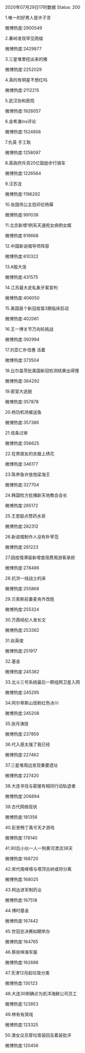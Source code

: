 2020年07月29日17时数据
Status: 200

1.唯一的好男人是许子言

微博热度:2900549

2.秦岭发现罕见雨蛙

微博热度:2429877

3.三星堆里挖出来的猪

微博热度:2252029

4.真的有明星不想红吗

微博热度:2112215

5.武汉协和医院

微博热度:1926057

6.金希澈ins评论

微博热度:1524858

7.仇英 手工耿

微博热度:1258097

8.英政府斥资20亿鼓励步行骑车

微博热度:1226564

9.汪苏泷

微博热度:1196292

10.张国伟公主抱邓伦杨幂

微博热度:991038

11.北京新增1例系天通苑女病例女婿

微博热度:919668

12.中国新说唱导师阵容

微博热度:610322

13.A股大涨

微博热度:431575

14.江苏最大走私象牙案宣判

微博热度:406050

15.美国首个新冠疫苗3期临床启动

微博热度:402061

16.王一博关节万向轮挑战

微博热度:392994

17.刘亚仁朴信惠 活着

微博热度:373504

18.比尔盖茨批美国新冠检测结果出得慢

微博热度:364292

19.密室大逃脱

微博热度:357878

20.杨玏机场被送鱼

微博热度:357386

21.信条过审

微博热度:356625

22.在男朋友的衣服上绣花

微博热度:346177

23.陈养鱼许放炮梁海王

微博热度:327704

24.韩国检方批捕新天地教会会长

微博热度:285172

25.王思聪点赞药水哥

微博热度:282312

26.新说唱制作人没有朴宰范

微博热度:281223

27.因疫情滞留新增食宿费用游客承担

微博热度:278486

28.抗洪一线战士的床

微博热度:255868

29.贝索斯前妻麦肯齐改姓

微博热度:255324

30.万茜经纪人发长文

微博热度:253362

31.赵英俊

微博热度:251917

32.基金

微博热度:245382

33.北斗三号系统最后一颗组网卫星入网

微博热度:245295

34.阿尔卑斯山现粉红色冰川

微博热度:245208

35.张月演技

微博热度:237859

36.代入感太强了我已经

微博热度:227462

37.三星堆周边发现重要遗址

微博热度:227420

38.大连寻找与密接有相同行动轨迹者

微博热度:206894

39.古代网络现状

微博热度:181356

40.彭昱畅丁禹兮天才游戏

微博热度:178140

41.90后小伙一人一狗黄河漂流38天

微博热度:168720

42.宋代南峰塔与塔顶古树或将分离

微博热度:168025

43.柯达进军制药业

微博热度:167518

44.博时基金

微博热度:167442

45.世冠总决赛如期举办

微博热度:164765

46.蔡徐坤海军服

微博热度:162688

47.天津12月起垃圾分类

微博热度:130123

48.大连30例确诊为凯洋海鲜公司员工

微博热度:123853

49.林有有哭戏

微博热度:123325

50.澳女议员穿垃圾袋回击着装批评

微博热度:120456

